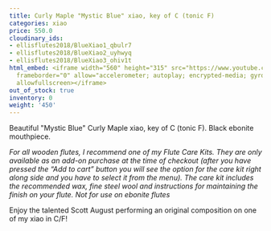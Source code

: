 ```yaml
---
title: Curly Maple "Mystic Blue" xiao, key of C (tonic F)
categories: xiao
price: 550.0
cloudinary_ids:
- ellisflutes2018/BlueXiao1_qbulr7
- ellisflutes2018/BlueXiao2_uyhwyq
- ellisflutes2018/BlueXiao3_ohiv1t
html_embed: <iframe width="560" height="315" src="https://www.youtube.com/embed/CG77P4TVNeA"
  frameborder="0" allow="accelerometer; autoplay; encrypted-media; gyroscope; picture-in-picture"
  allowfullscreen></iframe>
out_of_stock: true
inventory: 0
weight: '450'
---
```


Beautiful "Mystic Blue" Curly Maple xiao, key of C (tonic F).  Black ebonite mouthpiece.

*For all wooden flutes, I recommend one of my Flute Care Kits.  They are only available as an add-on purchase at the time of checkout (after you have pressed the “Add to cart” button you will see the option for the care kit right along side and you have to select it from the menu). The care kit includes the recommended wax, fine steel wool and instructions for maintaining the finish on your flute.  Not for use on ebonite flutes*

Enjoy the talented Scott August performing an original composition on one of my xiao in C/F!